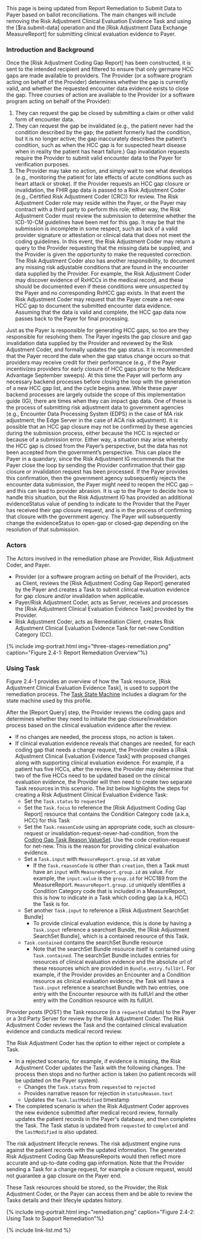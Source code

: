 
<div class="bg-success" markdown="1">
This page is being updated from Report Remediation to Submit Data to Payer based on ballot reconciliations. The main changes will include removing the Risk Adjustment Clinical Evaluation Evidence Task and using the [$ra.submit-data] operation and the [Risk Adjustment Data Exchange MeasureReport] for submitting clinical evaluation evidence to Payer.  
</div>

### Introduction and Background

Once the [Risk Adjustment Coding Gap Report] has been constructed, it is sent to the intended recipient and filtered to ensure that only germane HCC gaps are made available to providers. The Provider (or a software program acting on behalf of the Provider) determines whether the gap is currently valid, and whether the requested encounter data evidence exists to close the gap. Three courses of action are available to the Provider (or a software program acting on behalf of the Provider):
1.	They can request the gap be closed by submitting a claim or other valid form of encounter data.
2.	They can request the gap be invalidated (e.g., the patient never had the condition described by the gap; the patient formerly had the condition, but it is no longer active; the gap inaccurately describes the patient’s condition, such as when the HCC gap is for suspected heart disease when in reality the patient has heart failure.) Gap invalidation requests require the Provider to submit valid encounter data to the Payer for verification purposes.
3.	The Provider may take no action, and simply wait to see what develops (e.g., monitoring the patient for late effects of acute conditions such as heart attack or stroke).
If the Provider requests an HCC gap closure or invalidation, the FHIR gap data is passed to a Risk Adjustment Coder (e.g., Certified Risk Adjustment Coder (CRC)) for review. The Risk Adjustment Coder role may reside within the Payer, or the Payer may contract with a third party to perform this role; either way, the Risk Adjustment Coder must review the submission to determine whether the ICD-10-CM guidelines have been met for this gap. It may be that the submission is incomplete in some respect, such as lack of a valid provider signature or attestation or clinical data that does not meet the coding guidelines. In this event, the Risk Adjustment Coder may return a query to the Provider requesting that the missing data be supplied, and the Provider is given the opportunity to make the requested correction.
The Risk Adjustment Coder also has another responsibility, to document any missing risk adjustable conditions that are found in the encounter data supplied by the Provider. For example, the Risk Adjustment Coder may discover evidence of RxHCCs in the medical record, and these should be documented even if these conditions were unsuspected by the Payer and no corresponding RxHCC gap exists. In that event the Risk Adjustment Coder may request that the Payer create a net-new HCC gap to document the submitted encounter data evidence.
Assuming that the data is valid and complete, the HCC gap data now passes back to the Payer for final processing.

Just as the Payer is responsible for generating HCC gaps, so too are they responsible for resolving them. The Payer ingests the gap closure and gap invalidation data supplied by the Provider and reviewed by the Risk Adjustment Coder, and formally updates the gap status. It is recommended that the Payer record the date when the gap status change occurs so that providers may receive credit for their performance (e.g., if the Payer incentivizes providers for early closure of HCC gaps prior to the Medicare Advantage September sweeps). At this time the Payer will perform any necessary backend processes before closing the loop with the generation of a new HCC gap list, and the cycle begins anew. While these payer backend processes are largely outside the scope of this implementation guide (IG), there are times when they can impact gap data. One of these is the process of submitting risk adjustment data to government agencies (e.g., Encounter Data Processing System (EDPS) in the case of MA risk adjustment; the Edge Server in the case of ACA risk adjustment). It is possible that an HCC gap closure may not be confirmed by these agencies during the submission process, either because the HCC is rejected or because of a submission error. Either way, a situation may arise whereby the HCC gap is closed from the Payer’s perspective, but the data has not been accepted from the government’s perspective. This can place the Payer in a quandary, since the Risk Adjustment IG recommends that the Payer close the loop by sending the Provider confirmation that their gap closure or invalidation request has been processed. If the Payer provides this confirmation, then the government agency subsequently rejects the encounter data submission, the Payer might need to reopen the HCC gap – and this can lead to provider abrasion. It is up to the Payer to decide how to handle this situation, but the Risk Adjustment IG has provided an additional evidenceStatus value of pending to indicate to the Provider that the Payer has received their gap closure request, and is in the process of confirming that closure with the government agency. The Payer will subsequently change the evidenceStatus to open-gap or closed-gap depending on the resolution of that submission.

### Actors

The Actors involved in the remediation phase are Provider, Risk Adjustment Coder, and Payer. 
- Provider (or a software program acting on behalf of the Provider), acts as Client, reviews the [Risk Adjustment Coding Gap Report] generated by the Payer and creates a Task to submit clinical evaluation evidence for gap closure and/or invalidation when applicable.  
- Payer/Risk Adjustment Coder, acts as Server, receives and processes the [Risk Adjustment Clinical Evaluation Evidence Task] provided by the Provider.  
- Risk Adjustment Coder, acts as Remediation Client, creates Risk Adjustment Clinical Evaluation Evidence Task for net-new Condition Category (CC). 

{% include img-portrait.html img="three-stages-remediation.png" caption="Figure 2.4-1: Report Remediation Overview"%}

### Using Task
Figure 2.4-1 provides an overview of how the Task resource, [Risk Adjustment Clinical Evaluation Evidence Task], is used to support the remediation process. The [Task State Machine](StructureDefinition-ra-clinical-evaluation-evidence-task.html#task-state-machine) includes a diagram for the state machine used by this profile. 

After the [Report Query] step, the Provider reviews the coding gaps and determines whether they need to initiate the gap closure/invalidation process based on the clinical evaluation evidence after the review. 
- If no changes are needed, the process stops, no action is taken. 
- If clinical evaluation evidence reveals that changes are needed, for each coding gap that needs a change request, the Provider creates a [Risk Adjustment Clinical Evaluation Evidence Task] with proposed changes along with supporting clinical evaluation evidence. For example, if a patient has five HCCs, after the review, the Provider may determine that two of the five HCCs need to be updated based on the clinical evaluation evidence, the Provider will then need to create two separate Task resources in this scenario. The list below highlights the steps for creating a Risk Adjustment Clinical Evaluation Evidence Task:
    - Set the `Task.status` to `requested`
    - Set the `Task.focus` to reference the [Risk Adjustment Coding Gap Report] resource that contains the Condition Category code (a.k.a, HCC) for this Task
    - Set the `Task.reasonCode` using an appropriate code, such as closure-request or invalidation-request-never-had-condition, from the [Coding Gap Task Reason ValueSet](ValueSet-coding-gap-task-reason.html). Use the code creation-request for net-new. This is the reason for providing clinical evaluation evidence.      
    - Set a `Task.input` with `MeasureReport.group.id` as value
        - If the `Task.reasonCode` is other than `creation`, then a Task must have an `input` with `MeasureReport.group.id` as value. For example, the `input.value` is the `group.id` for HCC189 from the MeasureReport. `MeasureReport.group.id` uniquely identifies a Condition Category code that is included in a MeasureReport, this is how to indicate in a Task which coding gap (a.k.a, HCC) the Task is for. 
    - Set another `Task.input` to reference a [Risk Adjustment SearchSet Bundle]
        - To provide clinical evaluation evidence, this is done by having a `Task.input` reference a searchset Bundle, the [Risk Adjustment SearchSet Bundle], which is a contained resource of this Task. 
    - `Task.contained` contains the searchSet Bundle resource
        - Note that the searchSet Bundle resource itself is contained using `Task.contained`. The searchSet Bundle includes entries for resources of clinical evaluation evidence and the absolute url of these resources which are provided in `Bundle.entry.fullUrl`. For example, if the Provider provides an Encounter and a Condition resource as clinical evaluation evidence, the Task will have a `Task.input` reference a searchset Bundle with two entries, one entry with the Encounter resource with its fullUrl and the other entry with the Condition resource with its fullUrl.  

Provider posts (POST) the Task resource (in a `requested` status) to the Payer or a 3rd Party Server for review by the Risk Adjustment Coder. The Risk Adjustment Coder reviews the Task and the contained clinical evaluation evidence and conducts medical record review. 

The Risk Adjustment Coder has the option to either reject or complete a Task.
- In a rejected scenario, for example, if evidence is missing, the Risk Adjustment Coder updates the Task with the following changes. The process then stops and no further action is taken (no patient records will be updated on the Payer system). 
    - Changes the `Task.status` from `requested` to `rejected`
    - Provides narrative reason for rejection in `statusReason.text`
    - Updates the `Task.lastModified` timestamp
- The completed scenario is when the Risk Adjustment Coder approves the new evidence submitted after medical record review, formally updates the patient records in the Payer's database, and then completes the Task. The Task status is updated from `requested` to `completed` and the `lastModified` is also updated. 

The risk adjustment lifecycle renews. The risk adjustment engine runs against the patient records with the updated information. The generated Risk Adjustment Coding Gap MeasureReports would then reflect more accurate and up-to-date coding gap information. Note that the Provider sending a Task for a change request, for example a closure request, would not guarantee a gap closure on the Payer end. 

These Task resources should be stored, so the Provider, the Risk Adjustment Coder, or the Payer can access them and be able to review the Tasks details and their lifecyle updates history.

{% include img-portrait.html img="remediation.png" caption="Figure 2.4-2: Using Task to Support Remediation"%}


{% include link-list.md %}


